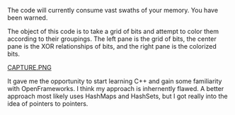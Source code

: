 The code will currently consume vast swaths of your memory. You have been warned.

The object of this code is to take a grid of bits and attempt to color them according to their groupings. The left pane is the grid of bits, the center pane is the XOR relationships of bits, and the right pane is the colorized bits.

[CAPTURE.PNG]()

It gave me the opportunity to start learning C++ and gain some familiarity with OpenFrameworks. I think my approach is inhernently flawed. A better approach most likely uses HashMaps and HashSets, but I got really into the idea of pointers to pointers.
